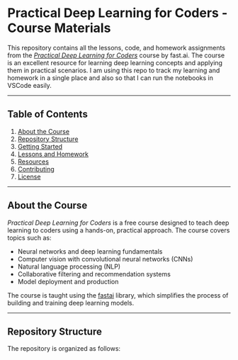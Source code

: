 # Practical Deep Learning for Coders - Course Materials

This repository contains all the lessons, code, and homework assignments from the [*Practical Deep Learning for Coders*](https://course.fast.ai/) course by fast.ai. The course is an excellent resource for learning deep learning concepts and applying them in practical scenarios.  I am using this repo to track my learning and homework in a single place and also so that I can run the notebooks in VSCode easily.

---

## Table of Contents
1. [About the Course](#about-the-course)
2. [Repository Structure](#repository-structure)
3. [Getting Started](#getting-started)
4. [Lessons and Homework](#lessons-and-homework)
5. [Resources](#resources)
6. [Contributing](#contributing)
7. [License](#license)

---

## About the Course
*Practical Deep Learning for Coders* is a free course designed to teach deep learning to coders using a hands-on, practical approach. The course covers topics such as:
- Neural networks and deep learning fundamentals
- Computer vision with convolutional neural networks (CNNs)
- Natural language processing (NLP)
- Collaborative filtering and recommendation systems
- Model deployment and production

The course is taught using the [fastai](https://www.fast.ai/) library, which simplifies the process of building and training deep learning models.

---

## Repository Structure
The repository is organized as follows:
